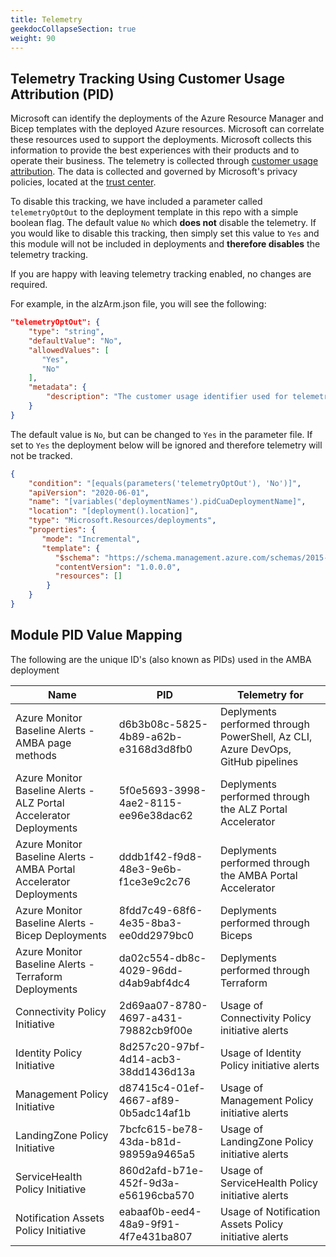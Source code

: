```yaml
---
title: Telemetry
geekdocCollapseSection: true
weight: 90
---
```


<!-- markdownlint-disable -->
## Telemetry Tracking Using Customer Usage Attribution (PID)
<!-- markdownlint-restore -->

Microsoft can identify the deployments of the Azure Resource Manager and Bicep templates with the deployed Azure resources. Microsoft can correlate these resources used to support the deployments. Microsoft collects this information to provide the best experiences with their products and to operate their business. The telemetry is collected through [customer usage attribution](https://docs.microsoft.com/azure/marketplace/azure-partner-customer-usage-attribution). The data is collected and governed by Microsoft's privacy policies, located at the [trust center](https://www.microsoft.com/trustcenter).

To disable this tracking, we have included a parameter called `telemetryOptOut` to the deployment template in this repo with a simple boolean flag. The default value `No` which **does not** disable the telemetry. If you would like to disable this tracking, then simply set this value to `Yes` and this module will not be included in deployments and **therefore disables** the telemetry tracking.

If you are happy with leaving telemetry tracking enabled, no changes are required.

For example, in the alzArm.json file, you will see the following:

```json
"telemetryOptOut": {
    "type": "string",
    "defaultValue": "No",
    "allowedValues": [
       "Yes",
       "No"
    ],
    "metadata": {
        "description": "The customer usage identifier used for telemetry purposes. The default value of False enables telemetry. The value of True disables telemetry."
    }
}
```

The default value is `No`, but can be changed to `Yes` in the parameter file. If set to `Yes` the deployment below will be ignored and therefore telemetry will not be tracked.

```json
{
    "condition": "[equals(parameters('telemetryOptOut'), 'No')]",
    "apiVersion": "2020-06-01",
    "name": "[variables('deploymentNames').pidCuaDeploymentName]",
    "location": "[deployment().location]",
    "type": "Microsoft.Resources/deployments",
    "properties": {
       "mode": "Incremental",
       "template": {
          "$schema": "https://schema.management.azure.com/schemas/2015-01-01/deploymentTemplate.json#",
          "contentVersion": "1.0.0.0",
          "resources": []
        }
    }
}
```

## Module PID Value Mapping

The following are the unique ID's (also known as PIDs) used in the AMBA deployment

| Name                                                                | PID                                  | Telemetry for                                                                   |
| ------------------------------------------------------------------- | ------------------------------------ | ------------------------------------------------------------------------------- |
| Azure Monitor Baseline Alerts - AMBA page methods                   | d6b3b08c-5825-4b89-a62b-e3168d3d8fb0 | Deplyments performed through PowerShell, Az CLI, Azure DevOps, GitHub pipelines |
| Azure Monitor Baseline Alerts - ALZ Portal Accelerator Deployments  | 5f0e5693-3998-4ae2-8115-ee96e38dac62 | Deplyments performed through the ALZ Portal Accelerator                         |
| Azure Monitor Baseline Alerts - AMBA Portal Accelerator Deployments | dddb1f42-f9d8-48e3-9e6b-f1ce3e9c2c76 | Deplyments performed through the AMBA Portal Accelerator                        |
| Azure Monitor Baseline Alerts - Bicep Deployments                   | 8fdd7c49-68f6-4e35-8ba3-ee0dd2979bc0 | Deplyments performed through Biceps                                             |
| Azure Monitor Baseline Alerts - Terraform Deployments               | da02c554-db8c-4029-96dd-d4ab9abf4dc4 | Deplyments performed through Terraform                                          |
| Connectivity Policy Initiative                                      | 2d69aa07-8780-4697-a431-79882cb9f00e | Usage of Connectivity Policy initiative alerts                                  |
| Identity Policy Initiative                                          | 8d257c20-97bf-4d14-acb3-38dd1436d13a | Usage of Identity Policy initiative alerts                                      |
| Management Policy Initiative                                        | d87415c4-01ef-4667-af89-0b5adc14af1b | Usage of Management Policy initiative alerts                                    |
| LandingZone Policy Initiative                                       | 7bcfc615-be78-43da-b81d-98959a9465a5 | Usage of LandingZone Policy initiative alerts                                   |
| ServiceHealth Policy Initiative                                     | 860d2afd-b71e-452f-9d3a-e56196cba570 | Usage of ServiceHealth Policy initiative alerts                                 |
| Notification Assets Policy Initiative                               | eabaaf0b-eed4-48a9-9f91-4f7e431ba807 | Usage of Notification Assets Policy initiative alerts                           |
